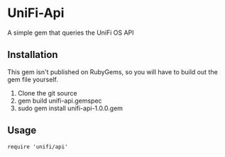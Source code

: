 # UniFi-Api
A simple gem that queries the UniFi OS API

## Installation
This gem isn't published on RubyGems, so you will have to build out the gem file yourself.
  1. Clone the git source
  2. gem build unifi-api.gemspec
  3. sudo gem install unifi-api-1.0.0.gem

## Usage
  `require 'unifi/api'`

